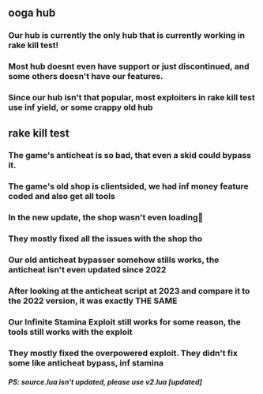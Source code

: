 ## ooga hub

### Our hub is currently the only hub that is currently working in rake kill test!
### Most hub doesnt even have support or just discontinued, and some others doesn't have our features.
### Since our hub isn't that popular, most exploiters in rake kill test use inf yield, or some crappy old hub
## rake kill test
### The game's anticheat is so bad, that even a skid could bypass it.
### The game's old shop is clientsided, we had inf money feature coded and also get all tools
### In the new update, the shop wasn't even loading🤡
### They mostly fixed all the issues with the shop tho
### Our old anticheat bypasser somehow stills works, the anticheat isn't even updated since 2022
### After looking at the anticheat script at 2023 and compare it to the 2022 version, it was exactly THE SAME
### Our Infinite Stamina Exploit still works for some reason, the tools still works with the exploit
### They mostly fixed the overpowered exploit. They didn't fix some like anticheat bypass, inf stamina
##### PS: source.lua isn't updated, please use v2.lua [updated]